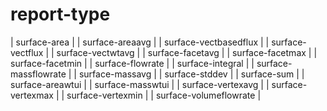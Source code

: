 # report-type

| surface-area           |
| surface-areaavg        |
| surface-vectbasedflux  |
| surface-vectflux       |
| surface-vectwtavg      |
| surface-facetavg       |
| surface-facetmax       |
| surface-facetmin       |
| surface-flowrate       |
| surface-integral       |
| surface-massflowrate   |
| surface-massavg        |
| surface-stddev         |
| surface-sum            |
| surface-areawtui       |
| surface-masswtui       |
| surface-vertexavg      |
| surface-vertexmax      |
| surface-vertexmin      |
| surface-volumeflowrate |
